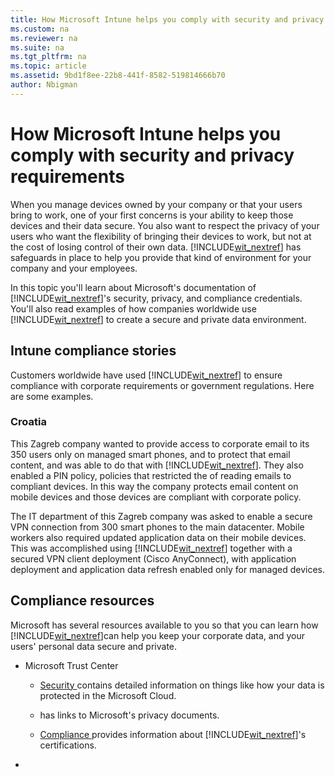 ```yaml
---
title: How Microsoft Intune helps you comply with security and privacy requirements
ms.custom: na
ms.reviewer: na
ms.suite: na
ms.tgt_pltfrm: na
ms.topic: article
ms.assetid: 9bd1f8ee-22b8-441f-8582-519814666b70
author: Nbigman
---
```

# How Microsoft Intune helps you comply with security and privacy requirements
When you manage devices owned by your company or that your users bring to work, one of your first concerns is your ability to keep those devices and their data secure. You also want to respect the privacy of your users who want the flexibility of bringing their devices to work, but not at the cost of losing control of their own data. [!INCLUDE[wit_nextref](../Token/wit_nextref_md.md)] has safeguards in place to help you provide that kind of environment for your company and your employees.

In this topic you'll learn about Microsoft's documentation of [!INCLUDE[wit_nextref](../Token/wit_nextref_md.md)]'s security, privacy, and compliance credentials. You'll also read examples of how companies worldwide use [!INCLUDE[wit_nextref](../Token/wit_nextref_md.md)] to create a secure and private data environment.

## Intune compliance stories
Customers worldwide have used [!INCLUDE[wit_nextref](../Token/wit_nextref_md.md)] to ensure compliance with corporate requirements or government regulations. Here are some examples.

### Croatia
This Zagreb company wanted to provide access to corporate email to its 350 users only on managed smart phones, and to protect that email content, and was able to do that with  [!INCLUDE[wit_nextref](../Token/wit_nextref_md.md)]. They also enabled a PIN policy,  policies that restricted the of reading emails to compliant devices. In this way the company protects email content on mobile devices and those devices are compliant with corporate policy.

The IT department of this Zagreb company was asked to enable a secure VPN connection from 300 smart phones to the main datacenter. Mobile workers also required updated application data on their mobile devices. This was accomplished using  [!INCLUDE[wit_nextref](../Token/wit_nextref_md.md)] together with a secured VPN client deployment (Cisco AnyConnect), with application deployment and application data refresh enabled only for managed devices.

## Compliance resources
Microsoft has several resources available to you so that you can learn how [!INCLUDE[wit_nextref](../Token/wit_nextref_md.md)]can help you keep your corporate data, and your users' personal data secure and private.

-   Microsoft Trust Center

    -   [Security ](http://www.microsoft.com/en-us/server-cloud/products/intune-trust-center/security.aspx) contains detailed information on things like how your data is protected in the Microsoft Cloud.

    -   has links to  Microsoft's privacy documents.

    -   [Compliance ](http://www.microsoft.com/en-us/server-cloud/products/intune-trust-center/compliance.aspx) provides information about [!INCLUDE[wit_nextref](../Token/wit_nextref_md.md)]'s certifications.

-

